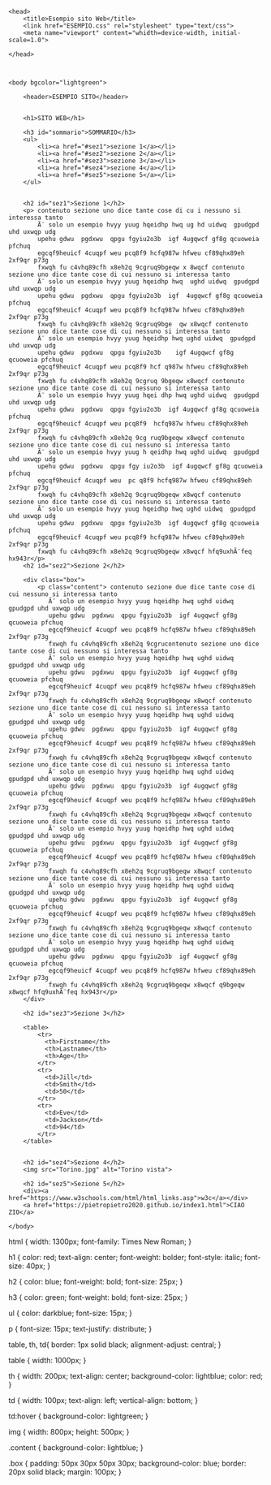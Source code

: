 <!DOCTYPE html>
<html>
    
    <head>
        <title>Esempio sito Web</title>
        <link href="ESEMPIO.css" rel="stylesheet" type="text/css">
        <meta name="viewport" content="whidth=device-width, initial-scale=1.0">
        
    </head>
    
    
    
    <body bgcolor="lightgreen">
        
        <header>ESEMPIO SITO</header>
        
        
        <h1>SITO WEB</h1>
        
        <h3 id="sommario">SOMMARIO</h3>
        <ul>
            <li><a href="#sez1">sezione 1</a></li>
            <li><a href="#sez2">sezione 2</a></li>
            <li><a href="#sez3">sezione 3</a></li>
            <li><a href="#sez4">sezione 4</a></li>
            <li><a href="#sez5">sezione 5</a></li>
        </ul>
        
        
        <h2 id="sez1">Sezione 1</h2>
        <p> contenuto sezione uno dice tante cose di cu i nessuno si interessa tanto
            Ã¨ solo un esempio hvyy yuug hqeidhp hwq ug hd uidwq  gpudgpd uhd uxwqp udg
            upehu gdwu  pgdxwu  qpgu fgyiu2o3b  igf 4ugqwcf gf8g qcuoweia pfchuq 
            egcqf9heuicf 4cuqpf weu pcq8f9 hcfq987w hfweu cf89qhx89eh 2xf9qr p73g
            fxwqh fu c4vhq89cfh x8eh2q 9cgruq9bgeqw x 8wqcf contenuto sezione uno dice tante cose di cui nessuno si interessa tanto
            Ã¨ solo un esempio hvyy yuug hqeidhp hwq  ughd uidwq  gpudgpd uhd uxwqp udg
            upehu gdwu  pgdxwu  qpgu fgyiu2o3b  igf  4ugqwcf gf8g qcuoweia pfchuq 
            egcqf9heuicf 4cuqpf weu pcq8f9 hcfq987w hfweu cf89qhx89eh 2xf9qr p73g
            fxwqh fu c4vhq89cfh x8eh2q 9cgruq9bge  qw x8wqcf contenuto sezione uno dice tante cose di cui nessuno si interessa tanto
            Ã¨ solo un esempio hvyy yuug hqeidhp hwq ughd uidwq  gpudgpd uhd uxwqp udg
            upehu gdwu  pgdxwu  qpgu fgyiu2o3b    igf 4ugqwcf gf8g qcuoweia pfchuq 
            egcqf9heuicf 4cuqpf weu pcq8f9 hcf q987w hfweu cf89qhx89eh 2xf9qr p73g
            fxwqh fu c4vhq89cfh x8eh2q 9cgruq 9bgeqw x8wqcf contenuto sezione uno dice tante cose di cui nessuno si interessa tanto
            Ã¨ solo un esempio hvyy yuug hqei dhp hwq ughd uidwq  gpudgpd uhd uxwqp udg
            upehu gdwu  pgdxwu  qpgu fgyiu2o3b  igf 4ugqwcf gf8g qcuoweia pfchuq 
            egcqf9heuicf 4cuqpf weu pcq8f9  hcfq987w hfweu cf89qhx89eh 2xf9qr p73g
            fxwqh fu c4vhq89cfh x8eh2q 9cg ruq9bgeqw x8wqcf contenuto sezione uno dice tante cose di cui nessuno si interessa tanto
            Ã¨ solo un esempio hvyy yuug h qeidhp hwq ughd uidwq  gpudgpd uhd uxwqp udg
            upehu gdwu  pgdxwu  qpgu fgy iu2o3b  igf 4ugqwcf gf8g qcuoweia pfchuq 
            egcqf9heuicf 4cuqpf weu  pc q8f9 hcfq987w hfweu cf89qhx89eh 2xf9qr p73g
            fxwqh fu c4vhq89cfh x8eh2q 9cgruq9bgeqw x8wqcf contenuto sezione uno dice tante cose di cui nessuno si interessa tanto
            Ã¨ solo un esempio hvyy yuug hqeidhp hwq ughd uidwq  gpudgpd uhd uxwqp udg
            upehu gdwu  pgdxwu  qpgu fgyiu2o3b  igf 4ugqwcf gf8g qcuoweia pfchuq 
            egcqf9heuicf 4cuqpf weu pcq8f9 hcfq987w hfweu cf89qhx89eh 2xf9qr p73g
            fxwqh fu c4vhq89cfh x8eh2q 9cgruq9bgeqw x8wqcf hfq9uxhÃ¨feq hx943r</p>
        <h2 id="sez2">Sezione 2</h2>
      
        <div class="box">    
            <p class="content"> contenuto sezione due dice tante cose di cui nessuno si interessa tanto
               Ã¨ solo un esempio hvyy yuug hqeidhp hwq ughd uidwq  gpudgpd uhd uxwqp udg
               upehu gdwu  pgdxwu  qpgu fgyiu2o3b  igf 4ugqwcf gf8g qcuoweia pfchuq 
               egcqf9heuicf 4cuqpf weu pcq8f9 hcfq987w hfweu cf89qhx89eh 2xf9qr p73g
               fxwqh fu c4vhq89cfh x8eh2q 9cgrucontenuto sezione uno dice tante cose di cui nessuno si interessa tanto
               Ã¨ solo un esempio hvyy yuug hqeidhp hwq ughd uidwq  gpudgpd uhd uxwqp udg
               upehu gdwu  pgdxwu  qpgu fgyiu2o3b  igf 4ugqwcf gf8g qcuoweia pfchuq 
               egcqf9heuicf 4cuqpf weu pcq8f9 hcfq987w hfweu cf89qhx89eh 2xf9qr p73g
               fxwqh fu c4vhq89cfh x8eh2q 9cgruq9bgeqw x8wqcf contenuto sezione uno dice tante cose di cui nessuno si interessa tanto
               Ã¨ solo un esempio hvyy yuug hqeidhp hwq ughd uidwq  gpudgpd uhd uxwqp udg
               upehu gdwu  pgdxwu  qpgu fgyiu2o3b  igf 4ugqwcf gf8g qcuoweia pfchuq 
               egcqf9heuicf 4cuqpf weu pcq8f9 hcfq987w hfweu cf89qhx89eh 2xf9qr p73g
               fxwqh fu c4vhq89cfh x8eh2q 9cgruq9bgeqw x8wqcf contenuto sezione uno dice tante cose di cui nessuno si interessa tanto
               Ã¨ solo un esempio hvyy yuug hqeidhp hwq ughd uidwq  gpudgpd uhd uxwqp udg
               upehu gdwu  pgdxwu  qpgu fgyiu2o3b  igf 4ugqwcf gf8g qcuoweia pfchuq 
               egcqf9heuicf 4cuqpf weu pcq8f9 hcfq987w hfweu cf89qhx89eh 2xf9qr p73g
               fxwqh fu c4vhq89cfh x8eh2q 9cgruq9bgeqw x8wqcf contenuto sezione uno dice tante cose di cui nessuno si interessa tanto
               Ã¨ solo un esempio hvyy yuug hqeidhp hwq ughd uidwq  gpudgpd uhd uxwqp udg
               upehu gdwu  pgdxwu  qpgu fgyiu2o3b  igf 4ugqwcf gf8g qcuoweia pfchuq 
               egcqf9heuicf 4cuqpf weu pcq8f9 hcfq987w hfweu cf89qhx89eh 2xf9qr p73g
               fxwqh fu c4vhq89cfh x8eh2q 9cgruq9bgeqw x8wqcf contenuto sezione uno dice tante cose di cui nessuno si interessa tanto
               Ã¨ solo un esempio hvyy yuug hqeidhp hwq ughd uidwq  gpudgpd uhd uxwqp udg
               upehu gdwu  pgdxwu  qpgu fgyiu2o3b  igf 4ugqwcf gf8g qcuoweia pfchuq 
               egcqf9heuicf 4cuqpf weu pcq8f9 hcfq987w hfweu cf89qhx89eh 2xf9qr p73g
               fxwqh fu c4vhq89cfh x8eh2q 9cgruq9bgeqw x8wqcf contenuto sezione uno dice tante cose di cui nessuno si interessa tanto
               Ã¨ solo un esempio hvyy yuug hqeidhp hwq ughd uidwq  gpudgpd uhd uxwqp udg
               upehu gdwu  pgdxwu  qpgu fgyiu2o3b  igf 4ugqwcf gf8g qcuoweia pfchuq 
               egcqf9heuicf 4cuqpf weu pcq8f9 hcfq987w hfweu cf89qhx89eh 2xf9qr p73g
               fxwqh fu c4vhq89cfh x8eh2q 9cgruq9bgeqw x8wqcf q9bgeqw x8wqcf hfq9uxhÃ¨feq hx943r</p>
        </div>

        <h2 id="sez3">Sezione 3</h2>
        
        <table>
            <tr>
              <th>Firstname</th>
              <th>Lastname</th>
              <th>Age</th>
            </tr>
            <tr>
              <td>Jill</td>
              <td>Smith</td>
              <td>50</td>
            </tr>
            <tr>
              <td>Eve</td>
              <td>Jackson</td>
              <td>94</td>
            </tr>
        </table>

        
        <h2 id="sez4">Sezione 4</h2>
        <img src="Torino.jpg" alt="Torino vista">
        
        <h2 id="sez5">Sezione 5</h2>
        <div><a href="https://www.w3schools.com/html/html_links.asp">w3c</a></div>
        <a href="https://pietropietro2020.github.io/index1.html">CIAO ZIO</a>
        
    </body>
</html>

html {
    width: 1300px;
    font-family: Times New Roman;
}

h1 {
    color: red;
    text-align: center;
    font-weight: bolder;
    font-style: italic;
    font-size: 40px;
}

h2 {
    color: blue;
    font-weight: bold;
    font-size: 25px;
}

h3 {
    color: green;
    font-weight: bold;
    font-size: 25px;
}

ul {
    color: darkblue;
    font-size: 15px;
}

p {
    font-size: 15px;
    text-justify: distribute;
}

table, th, td{
    border: 1px solid black;
    alignment-adjust: central;
}

table {
    width: 1000px;
}

th {
    width: 200px;
    text-align: center;
    background-color: lightblue;
    color: red;
}

td {
    width: 100px;
    text-align: left;
    vertical-align: bottom;
}

td:hover {
    background-color: lightgreen;
}
 
img {
    width: 800px;
    height: 500px;
}

.content {
    background-color: lightblue;
}

.box {
    padding: 50px 30px 50px 30px;
    background-color: blue;
    border: 20px solid black;
    margin: 100px;
}




